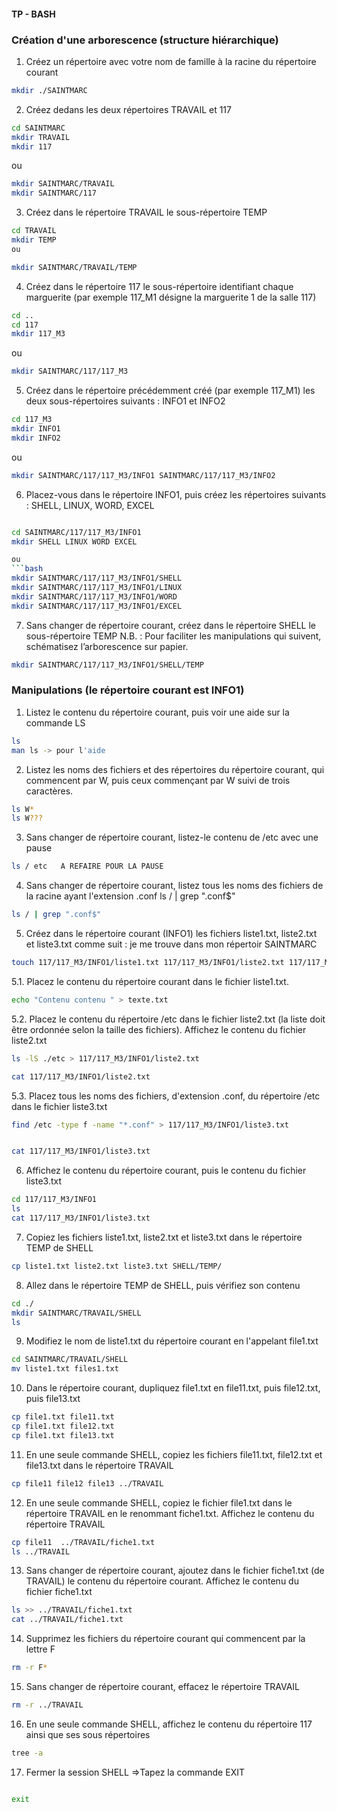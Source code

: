 #### TP - BASH

### Création d'une arborescence (structure hiérarchique)
1. Créez un répertoire avec votre nom de famille à la racine du répertoire courant
```bash
mkdir ./SAINTMARC
``` 
2. Créez dedans les deux répertoires TRAVAIL et 117
```bash
cd SAINTMARC
mkdir TRAVAIL
mkdir 117
``` 
ou
```bash
mkdir SAINTMARC/TRAVAIL
mkdir SAINTMARC/117
``` 

3. Créez dans le répertoire TRAVAIL le sous-répertoire TEMP
```bash
cd TRAVAIL
mkdir TEMP
ou
``` 
```bash
mkdir SAINTMARC/TRAVAIL/TEMP
``` 
4. Créez dans le répertoire 117 le sous-répertoire identifiant chaque marguerite (par
exemple 117_M1 désigne la marguerite 1 de la salle 117)
```bash
cd ..
cd 117
mkdir 117_M3
``` 
ou
```bash
mkdir SAINTMARC/117/117_M3
``` 
5. Créez dans le répertoire précédemment créé (par exemple 117_M1) les deux sous-répertoires
suivants : INFO1 et INFO2
```bash
cd 117_M3
mkdir INFO1
mkdir INFO2
``` 
ou
```bash
mkdir SAINTMARC/117/117_M3/INFO1 SAINTMARC/117/117_M3/INFO2

``` 
6. Placez-vous dans le répertoire INFO1, puis créez les répertoires suivants : SHELL, LINUX,
WORD, EXCEL
```bash

cd SAINTMARC/117/117_M3/INFO1
mkdir SHELL LINUX WORD EXCEL

ou 
```bash
mkdir SAINTMARC/117/117_M3/INFO1/SHELL
mkdir SAINTMARC/117/117_M3/INFO1/LINUX
mkdir SAINTMARC/117/117_M3/INFO1/WORD
mkdir SAINTMARC/117/117_M3/INFO1/EXCEL

``` 

7. Sans changer de répertoire courant, créez dans le répertoire SHELL le sous-répertoire TEMP
N.B. : Pour faciliter les manipulations qui suivent, schématisez l’arborescence sur papier.
```bash
mkdir SAINTMARC/117/117_M3/INFO1/SHELL/TEMP
``` 
### Manipulations (le répertoire courant est INFO1)
1. Listez le contenu du répertoire courant, puis voir une aide sur la commande LS
```bash
ls
man ls -> pour l'aide
``` 
2. Listez les noms des fichiers et des répertoires du répertoire courant, qui commencent par W,
puis ceux commençant par W suivi de trois caractères.
```bash
ls W*
ls W???
``` 
3. Sans changer de répertoire courant, listez-le contenu de /etc avec une pause
```bash
ls / etc   A REFAIRE POUR LA PAUSE 
``` 
4. Sans changer de répertoire courant, listez tous les noms des fichiers de la racine ayant
l'extension .conf
ls / | grep ".conf$"
```bash
ls / | grep ".conf$"
``` 
5. Créez dans le répertoire courant (INFO1) les fichiers liste1.txt, liste2.txt et liste3.txt
comme suit :
je me trouve dans mon répertoir SAINTMARC 
```bash
touch 117/117_M3/INFO1/liste1.txt 117/117_M3/INFO1/liste2.txt 117/117_M3/INFO1/liste3.txt
``` 

5.1. Placez le contenu du répertoire courant dans le fichier liste1.txt.
```bash
echo "Contenu contenu " > texte.txt


``` 
5.2. Placez le contenu du répertoire /etc dans le fichier liste2.txt (la liste doit être
ordonnée selon la taille des fichiers). Affichez le contenu du fichier liste2.txt
```bash
ls -lS ./etc > 117/117_M3/INFO1/liste2.txt

cat 117/117_M3/INFO1/liste2.txt


``` 
5.3. Placez tous les noms des fichiers, d'extension .conf, du répertoire /etc dans le
fichier liste3.txt
```bash
find /etc -type f -name "*.conf" > 117/117_M3/INFO1/liste3.txt


cat 117/117_M3/INFO1/liste3.txt


``` 

6. Affichez le contenu du répertoire courant, puis le contenu du fichier liste3.txt
```bash
cd 117/117_M3/INFO1
ls
cat 117/117_M3/INFO1/liste3.txt

``` 
7. Copiez les fichiers liste1.txt, liste2.txt et liste3.txt dans le répertoire TEMP de SHELL
```bash
cp liste1.txt liste2.txt liste3.txt SHELL/TEMP/

``` 
8. Allez dans le répertoire TEMP de SHELL, puis vérifiez son contenu
```bash
cd ./
mkdir SAINTMARC/TRAVAIL/SHELL
ls

``` 
9. Modifiez le nom de liste1.txt du répertoire courant en l'appelant file1.txt
```bash
cd SAINTMARC/TRAVAIL/SHELL
mv liste1.txt files1.txt

``` 
10. Dans le répertoire courant, dupliquez file1.txt en file11.txt, puis file12.txt, puis file13.txt
```bash
cp file1.txt file11.txt
cp file1.txt file12.txt
cp file1.txt file13.txt

``` 
11. En une seule commande SHELL, copiez les fichiers file11.txt, file12.txt et file13.txt dans le
répertoire TRAVAIL
```bash
cp file11 file12 file13 ../TRAVAIL

``` 
12. En une seule commande SHELL, copiez le fichier file1.txt dans le répertoire TRAVAIL en le
renommant fiche1.txt. Affichez le contenu du répertoire TRAVAIL
```bash
cp file11  ../TRAVAIL/fiche1.txt
ls ../TRAVAIL

``` 
13. Sans changer de répertoire courant, ajoutez dans le fichier fiche1.txt (de TRAVAIL) le
contenu du répertoire courant. Affichez le contenu du fichier fiche1.txt
```bash
ls >> ../TRAVAIL/fiche1.txt
cat ../TRAVAIL/fiche1.txt
``` 
14. Supprimez les fichiers du répertoire courant qui commencent par la lettre F
```bash
rm -r F*

``` 
15. Sans changer de répertoire courant, effacez le répertoire TRAVAIL
```bash
rm -r ../TRAVAIL


``` 
16. En une seule commande SHELL, affichez le contenu du répertoire 117 ainsi que ses sous
répertoires
```bash
tree -a

``` 
17. Fermer la session SHELL =>Tapez la commande EXIT
```bash

exit
``` 